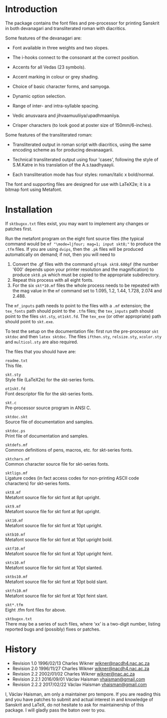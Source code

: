 Introduction
============

The package contains the font files and pre-processor for printing
Sanskrit in both devanagari and transliterated roman with diacritics.

Some features of the devanagari are:

-   Font available in three weights and two slopes.

-   The i-hooks connect to the consonant at the correct position.

-   Accents for all Vedas (23 symbols).

-   Accent marking in colour or grey shading.

-   Choice of basic character forms, and samyoga.

-   Dynamic option selection.

-   Range of inter- and intra-syllable spacing.

-   Vedic anusvaara and jihvaamuuliiya/upadhmaaniiya.

-   Crisper characters (to look good at poster size of 150mm/6-inches).

Some features of the transliterated roman:

-   Transliterated output in roman script with diacritics, using the
    same encoding scheme as for producing devanaagarii.

-   Technical transliterated output using four 'cases', following the
    style of S.M.Katre in his translation of the A.s.taadhyaayii.

-   Each transliteration mode has four styles: roman/italic x bold/normal.

The font and supporting files are designed for use with LaTeX2e; it is a
bitmap font using Metafont.

Installation
============

If `sktbugxx.txt` files exist, you may want to implement any changes or
patches first.

Run the metafont program on the eight font source files (the typical
command would be `mf "\mode=ljfour; mag=1; input skt8;"` to produce the
`.tfm` files. If you are using `dvips`, then the `.pk` files will be
produced automatically on demand; if not, then you will need to

1.  Convert the .gf files with the command `gftopk skt8.600gf` (the
    number '600' depends upon your printer resolution and
    the magnification) to produce `skt8.pk` which must be copied to the
    appropriate subdirectory.
2.  Repeat this process with all eight fonts.
3.  For the six `skt*10.mf` files the whole process needs to be repeated
    with the mag value in the `mf` command set to 1.095, 1.2, 1.44,
    1.728, 2.074 and 2.488.

The `mf_inputs` path needs to point to the files with a `.mf` extension;
the `tex_fonts` path should point to the `.tfm` files; the `tex_inputs`
path should point to the files `skt.sty`, `ot1skt.fd`. The `tex_exe` (or
other appropriate) path should point to `skt.exe`.

To test the setup on the documentation file: first run the pre-processor
`skt sktdoc` and then `latex sktdoc`. The files `ifthen.sty`,
`relsize.sty`, `xcolor.sty` and `multicol.sty` are also required.

The files that you should have are:

`readme.txt`  
This file.

`skt.sty`  
Style file (LaTeX2e) for the skt-series fonts.

`ot1skt.fd`  
Font descriptor file for the skt-series fonts.

`skt.c`  
Pre-processor source program in ANSI C.

`sktdoc.skt`  
Source file of documentation and samples.

`sktdoc.ps`  
Print file of documentation and samples.

`sktdefs.mf`  
Common definitions of pens, macros, etc. for skt-series fonts.

`sktchars.mf`  
Common character source file for skt-series fonts.

`sktligs.mf`  
Ligature codes (in fact access codes for non-printing ASCII
code characters) for skt-series fonts.

`skt8.mf`  
Metafont source file for skt font at 8pt upright.

`skt9.mf`  
Metafont source file for skt font at 9pt upright.

`skt10.mf`  
Metafont source file for skt font at 10pt upright.

`sktb10.mf`  
Metafont source file for skt font at 10pt upright bold.

`sktf10.mf`  
Metafont source file for skt font at 10pt upright feint.

`skts10.mf`  
Metafont source file for skt font at 10pt slanted.

`sktbs10.mf`  
Metafont source file for skt font at 10pt bold slant.

`sktfs10.mf`  
Metafont source file for skt font at 10pt feint slant.

`skt*.tfm`  
Eight .tfm font files for above.

`sktbugxx.txt`  
There may be a series of such files, where ‘xx’ is a two-digit number,
listing reported bugs and (possibly) fixes or patches.

History
=======

-   Revision 1.0 1996/02/13 Charles Wikner wikner@nacdh4.nac.ac.za
-   Revision 2.0 1996/11/27 Charles Wikner wikner@nacdh4.nac.ac.za
-   Revision 2.2 2002/01/02 Charles Wikner wikner@nac.ac.za
-   Revision 2.2.1 2016/09/01 Václav Haisman vhaisman@gmail.com
-   Revision 2.2.2 2017/02/22 Václav Haisman vhaisman@gmail.com

I, Václav Haisman, am only a maintainer pro tempore. If you are reading this
and you have patches to submit and actual interest in and knowledge of
Sanskrit and LaTeX, do not hesitate to ask for maintainership of this
package. I will gladly pass the baton over to you.
